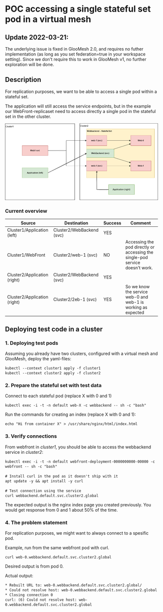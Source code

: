 # POC accessing a single stateful set pod in a virtual mesh

## Update 2022-03-21: 

The underlying issue is fixed in GlooMesh 2.0, and requires no futher implementation (as long as you set federation=true in your workspace setting). Since we don't require this to work in GlooMesh v1, no further exploration will be done. 

## Description

For replication purposes, we want to be able to access a single pod within a stateful set. 

The application will still access the service endpoints, but in the example our WebFront-replicaset need to access directly a single pod in the stateful set in the other cluster.

![System overview](docs/overview.drawio.png)

### Current overview

| Source                       | Destination               | Success | Comment                                                                      |
| ---------------------------- | ------------------------- | ------- | ---------------------------------------------------------------------------- |
| Cluster1/Application (left)  | Cluster2/WebBackend (svc) | YES     |                                                                              |
| Cluster1/WebFront            | Cluster2/web-1 (svc)      | NO      | Accessing the pod directly or accessing the single-pod service doesn't work. |
| Cluster2/Application (right) | Cluster2/WebBackend (svc) | YES     |
| Cluster2/Application (right) | Cluster2/2eb-1 (svc)      | YES     | So we know the service web-0 and web-1 is working as expected                |

## Deploying test code in a cluster


### 1. Deploying test pods

Assuming you already have two clusters, configured with a virtual mesh and GlooMesh, deploy the yaml-files:
```
kubectl --context cluster1 apply -f cluster1
kubectl --context cluster2 apply -f cluster2
```


### 2. Prepare the stateful set with test data
Connect to each stateful pod (replace X with 0 and 1)
```
kubectl exec -i -t -n default web-X -c webbackend -- sh -c "bash"
```

Run the commands for creating an index (replace X with 0 and 1):
```
echo "Hi from container X" > /usr/share/nginx/html/index.html
```


### 3. Verify connections

From webfront  in *cluster1*, you should be able to access the webbackend service in *cluster2*:

```
kubectl exec -i -t -n default webfront-deployment-0000000000-00000 -c webfront -- sh -c "bash"

# Install curl in the pod as it doesn't ship with it
apt update -y && apt install -y curl

# Test connection using the service
curl webbackend.default.svc.cluster2.global
```

The expected output is the nginx index page you created previously. You would get response from 0 and 1 about 50% of the time. 

### 4. The problem statement

For replication purposes, we might want to always connect to a spesific pod. 

Example, run from the same webfront pod with curl.

```
curl web-0.webbackend.default.svc.cluster2.global
```

Desired output is from pod 0. 

Actual output:
```
* Rebuilt URL to: web-0.webbackend.default.svc.cluster2.global/
* Could not resolve host: web-0.webbackend.default.svc.cluster2.global
* Closing connection 0
curl: (6) Could not resolve host: web-0.webbackend.default.svc.cluster2.global
```